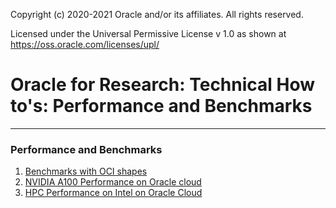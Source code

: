 Copyright (c) 2020-2021 Oracle and/or its affiliates.  All rights reserved.

Licensed under the Universal Permissive License v 1.0 as shown at https://oss.oracle.com/licenses/upl/



# Oracle for Research: Technical How to's: Performance and Benchmarks

---

### Performance and Benchmarks 

1. [Benchmarks with OCI shapes](https://bitbucket.oci.oraclecorp.com/users/gjanetzk/repos/ofr-technology-how-tos/browse/Performance/BenchmarkingWithShapes.md)
2. [NVIDIA A100 Performance on Oracle cloud](https://blogs.oracle.com/cloud-infrastructure/nvidia-a100-bare-metal-performance-in-oracle-cloud-infrastructure)
3. [HPC Performance on Intel on Oracle Cloud](https://blogs.oracle.com/cloud-infrastructure/optimize-your-high-performance-computing-with-oracle-cloud-on-intel)
